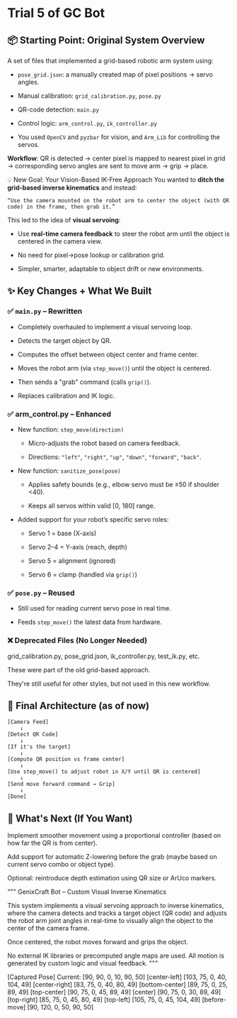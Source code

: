 # Trial 5 of GC Bot
## 📦 Starting Point: Original System Overview
A set of files that implemented a grid-based robotic arm system using:

* `pose_grid.json`: a manually created map of pixel positions → servo angles.

* Manual calibration: `grid_calibration.py`, `pose.py`

* QR-code detection: `main.py`

* Control logic: `arm_control.py`, `ik_controller.py`

* You used `OpenCV` and `pyzbar` for vision, and `Arm_Lib` for controlling the servos.

**Workflow**:
QR is detected → center pixel is mapped to nearest pixel in grid → corresponding servo angles are sent to move arm → grip → place.

💡 New Goal: Your Vision-Based IK-Free Approach
You wanted to **ditch the grid-based inverse kinematics** and instead:

    “Use the camera mounted on the robot arm to center the object (with QR code) in the frame, then grab it.”

This led to the idea of **visual servoing**:

- Use **real-time camera feedback** to steer the robot arm until the object is centered in the camera view.

- No need for pixel→pose lookup or calibration grid.

- Simpler, smarter, adaptable to object drift or new environments.

## ✨ Key Changes + What We Built
### ✅ `main.py` – Rewritten
- Completely overhauled to implement a visual servoing loop.

- Detects the target object by QR.

- Computes the offset between object center and frame center.

- Moves the robot arm (via `step_move()`) until the object is centered.

- Then sends a "grab" command (calls `grip()`).

- Replaces calibration and IK logic.

### ✅ arm_control.py – Enhanced
- New function: `step_move(direction)`

    - Micro-adjusts the robot based on camera feedback.

    - Directions: `"left"`, `"right"`, `"up"`, `"down"`, `"forward"`, `"back"`.

- New function: `sanitize_pose(pose)`

    - Applies safety bounds (e.g., elbow servo must be ≥50 if shoulder <40).

    - Keeps all servos within valid [0, 180] range.

- Added support for your robot’s specific servo roles:

    - Servo 1 = base (X-axis)

    - Servo 2–4 = Y-axis (reach, depth)

    - Servo 5 = alignment (ignored)

    - Servo 6 = clamp (handled via `grip()`)

### ✅ `pose.py` – Reused
- Still used for reading current servo pose in real time.

- Feeds `step_move()` the latest data from hardware.

### ❌ Deprecated Files (No Longer Needed)
grid_calibration.py, pose_grid.json, ik_controller.py, test_ik.py, etc.

These were part of the old grid-based approach.

They're still useful for other styles, but not used in this new workflow.

## 🧠 Final Architecture (as of now)
    [Camera Feed]
        ↓
    [Detect QR Code]
        ↓
    [If it's the target]
        ↓
    [Compute QR position vs frame center]
        ↓
    [Use step_move() to adjust robot in X/Y until QR is centered]
        ↓
    [Send move forward command → Grip]
        ↓
    [Done]

## 🚀 What's Next (If You Want)
Implement smoother movement using a proportional controller (based on how far the QR is from center).

Add support for automatic Z-lowering before the grab (maybe based on current servo combo or object type).

Optional: reintroduce depth estimation using QR size or ArUco markers.


"""
GenixCraft Bot – Custom Visual Inverse Kinematics

This system implements a visual servoing approach to inverse kinematics,
where the camera detects and tracks a target object (QR code) and adjusts
the robot arm joint angles in real-time to visually align the object to 
the center of the camera frame. 

Once centered, the robot moves forward and grips the object.

No external IK libraries or precomputed angle maps are used.
All motion is generated by custom logic and visual feedback.
"""



[Captured Pose] Current: [90, 90, 0, 10, 90, 50]
[center-left]  [103, 75, 0, 40, 104, 49]
[center-right]  [83, 75, 0, 40, 80, 49]
[bottom-center]  [89, 75, 0, 25, 89, 49]
[top-center]  [90, 75, 0, 45, 89, 49]
[center]  [90, 75, 0, 30, 89, 49]
[top-right]  [85, 75, 0, 45, 80, 49]
[top-left]  [105, 75, 0, 45, 104, 49]
[before-move]  [90, 120, 0, 50, 90, 50]
